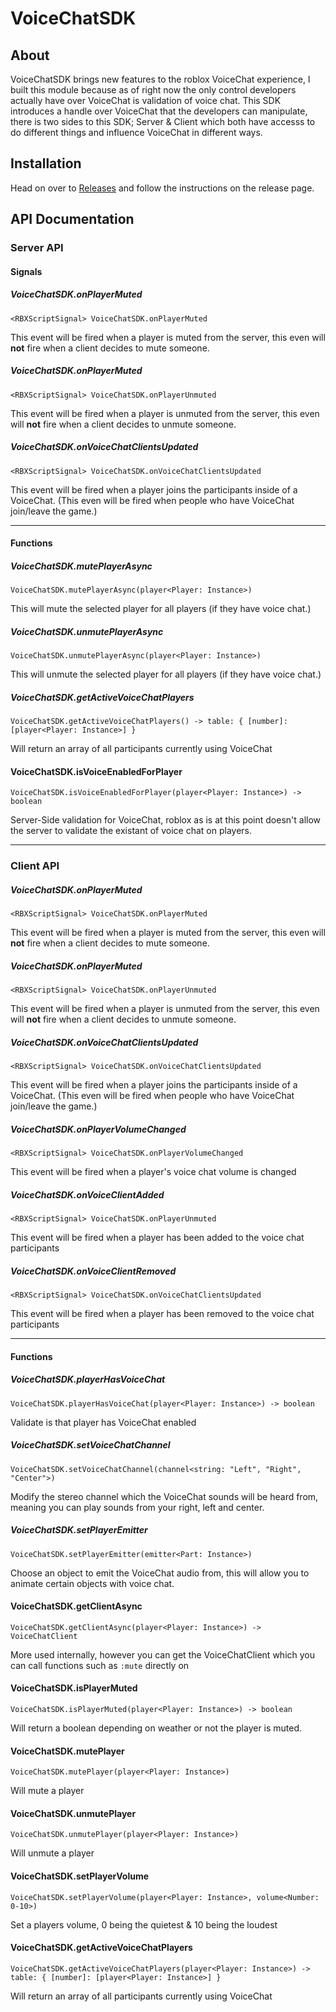 # VoiceChatSDK
## About
VoiceChatSDK brings new features to the roblox VoiceChat experience, 
I built this module because as of right now the only control developers actually have over VoiceChat is validation of voice chat. 
This SDK introduces a handle over VoiceChat that the developers can manipulate, there is two sides to this SDK; 
Server & Client which both have accesss to do different things and influence VoiceChat in different ways.

## Installation
Head on over to [Releases](https://github.com/4x8Matrix/VoiceChatSDK/releases/) and follow the instructions on the release page. 

## API Documentation
### Server API
#### Signals
##### VoiceChatSDK.onPlayerMuted
```
<RBXScriptSignal> VoiceChatSDK.onPlayerMuted
```

This event will be fired when a player is muted from the server, this even will **not** fire when a client decides to mute someone. 

##### VoiceChatSDK.onPlayerMuted
```
<RBXScriptSignal> VoiceChatSDK.onPlayerUnmuted
```

This event will be fired when a player is unmuted from the server, this even will **not** fire when a client decides to unmute someone. 

##### VoiceChatSDK.onVoiceChatClientsUpdated
```
<RBXScriptSignal> VoiceChatSDK.onVoiceChatClientsUpdated
```

This event will be fired when a player joins the participants inside of a VoiceChat. (This even will be fired when people who have VoiceChat join/leave the game.)

---
#### Functions
##### VoiceChatSDK.mutePlayerAsync
```
VoiceChatSDK.mutePlayerAsync(player<Player: Instance>)
```

This will mute the selected player for all players (if they have voice chat.)

##### VoiceChatSDK.unmutePlayerAsync
```
VoiceChatSDK.unmutePlayerAsync(player<Player: Instance>)
```

This will unmute the selected player for all players (if they have voice chat.)

##### VoiceChatSDK.getActiveVoiceChatPlayers
```
VoiceChatSDK.getActiveVoiceChatPlayers() -> table: { [number]: [player<Player: Instance>] }
```

Will return an array of all participants currently using VoiceChat

#### VoiceChatSDK.isVoiceEnabledForPlayer
```
VoiceChatSDK.isVoiceEnabledForPlayer(player<Player: Instance>) -> boolean
```

Server-Side validation for VoiceChat, roblox as is at this point doesn't allow the server to validate the existant of voice chat on players.

---

### Client API
##### VoiceChatSDK.onPlayerMuted
```
<RBXScriptSignal> VoiceChatSDK.onPlayerMuted
```

This event will be fired when a player is muted from the server, this even will **not** fire when a client decides to mute someone. 

##### VoiceChatSDK.onPlayerMuted
```
<RBXScriptSignal> VoiceChatSDK.onPlayerUnmuted
```

This event will be fired when a player is unmuted from the server, this even will **not** fire when a client decides to unmute someone. 

##### VoiceChatSDK.onVoiceChatClientsUpdated
```
<RBXScriptSignal> VoiceChatSDK.onVoiceChatClientsUpdated
```

This event will be fired when a player joins the participants inside of a VoiceChat. (This even will be fired when people who have VoiceChat join/leave the game.)

##### VoiceChatSDK.onPlayerVolumeChanged
```
<RBXScriptSignal> VoiceChatSDK.onPlayerVolumeChanged
```

This event will be fired when a player's voice chat volume is changed

##### VoiceChatSDK.onVoiceClientAdded
```
<RBXScriptSignal> VoiceChatSDK.onPlayerUnmuted
```

This event will be fired when a player has been added to the voice chat participants

##### VoiceChatSDK.onVoiceClientRemoved
```
<RBXScriptSignal> VoiceChatSDK.onVoiceChatClientsUpdated
```

This event will be fired when a player has been removed to the voice chat participants

---
#### Functions
##### VoiceChatSDK.playerHasVoiceChat
```
VoiceChatSDK.playerHasVoiceChat(player<Player: Instance>) -> boolean
```

Validate is that player has VoiceChat enabled

##### VoiceChatSDK.setVoiceChatChannel
```
VoiceChatSDK.setVoiceChatChannel(channel<string: "Left", "Right", "Center">)
```

Modify the stereo channel which the VoiceChat sounds will be heard from, meaning you can play sounds from your right, left and center.

##### VoiceChatSDK.setPlayerEmitter
```
VoiceChatSDK.setPlayerEmitter(emitter<Part: Instance>)
```

Choose an object to emit the VoiceChat audio from, this will allow you to animate certain objects with voice chat.

#### VoiceChatSDK.getClientAsync
```
VoiceChatSDK.getClientAsync(player<Player: Instance>) -> VoiceChatClient
```

More used internally, however you can get the VoiceChatClient which you can call functions such as `:mute` directly on

#### VoiceChatSDK.isPlayerMuted
```
VoiceChatSDK.isPlayerMuted(player<Player: Instance>) -> boolean
```

Will return a boolean depending on weather or not the player is muted.

#### VoiceChatSDK.mutePlayer
```
VoiceChatSDK.mutePlayer(player<Player: Instance>)
```

Will mute a player

#### VoiceChatSDK.unmutePlayer
```
VoiceChatSDK.unmutePlayer(player<Player: Instance>)
```

Will unmute a player

#### VoiceChatSDK.setPlayerVolume
```
VoiceChatSDK.setPlayerVolume(player<Player: Instance>, volume<Number: 0-10>)
```

Set a players volume, 0 being the quietest & 10 being the loudest

#### VoiceChatSDK.getActiveVoiceChatPlayers
```
VoiceChatSDK.getActiveVoiceChatPlayers(player<Player: Instance>) -> table: { [number]: [player<Player: Instance>] }
```

Will return an array of all participants currently using VoiceChat
